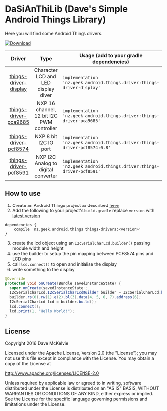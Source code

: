 # DaSiAnThiLib (Dave's Simple Android Things Library)

Here you will find some Android Things drivers.

[ ![Download](https://api.bintray.com/packages/davemckelvie/maven/things-drivers/images/download.svg) ](https://bintray.com/davemckelvie/maven/things-drivers/_latestVersion)

<!-- DRIVER_LIST_START -->
Driver | Type | Usage (add to your gradle dependencies) | Note
:---:|:---:| --- | ---
[things-driver-display](display) | Character LCD and LED display diver | `implementation 'nz.geek.android.things.driver:things-driver-display'` | [changelog](display/CHANGELOG.md)
[things-driver-pca9685](pca9685) | NXP 16 channel, 12 bit I2C PWM controller | `implementation 'nz.geek.android.things.driver:things-driver-pca9685'` | [changelog](pca9685/CHANGELOG.md)
[things-driver-pcf8574](pcf8574) | NXP 8 bit I2C IO port | `implementation 'nz.geek.android.things.driver:things-driver-pcf8574:0.8'` |  [sample]()[changelog](pcf8574/CHANGELOG.md)
[things-driver-pcf8591](pcf8591) | NXP I2C Analog to digital converter | `implementation 'nz.geek.android.things.driver:things-driver-pcf8591'` | [changelog](pcf8591/CHANGELOG.md)
<!-- DRIVER_LIST_END -->

## How to use

1. Create an Android Things project as described [here](https://developer.android.com/things/training/first-device/create-studio-project.html)
2. Add the following to your project's `build.gradle` replace `version` with [latest version](https://bintray.com/davemckelvie/maven/things-drivers/_latestVersion)
```
dependencies {
    compile 'nz.geek.android.things:things-drivers:<version>'
}
```
3. create the lcd object using an `I2cSerialCharLcd.builder()` passing module width and height
4. use the builder to setup the pin mapping between PCF8574 pins and LCD pins
5. call `lcd.connect()` to open and initialise the display
6. write something to the display
```java
@Override
protected void onCreate(Bundle savedInstanceState) {
  super.onCreate(savedInstanceState);
  I2cSerialCharLcd.I2cSerialCharLcdBuilder builder = I2cSerialCharLcd.builder(20, 4);
  builder.rs(0).rw(1).e(2).bl(3).data(4, 5, 6, 7).address(6);
  I2cSerialCharLcd lcd = builder.build();
  lcd.connect();
  lcd.print(1, "Hello World!");
}
```

## License

Copyright 2016  Dave McKelvie

Licensed under the Apache License, Version 2.0 (the "License");
you may not use this file except in compliance with the License.
You may obtain a copy of the License at

http://www.apache.org/licenses/LICENSE-2.0

Unless required by applicable law or agreed to in writing, software
distributed under the License is distributed on an "AS IS" BASIS,
WITHOUT WARRANTIES OR CONDITIONS OF ANY KIND, either express or implied.
See the License for the specific language governing permissions and
limitations under the License.
